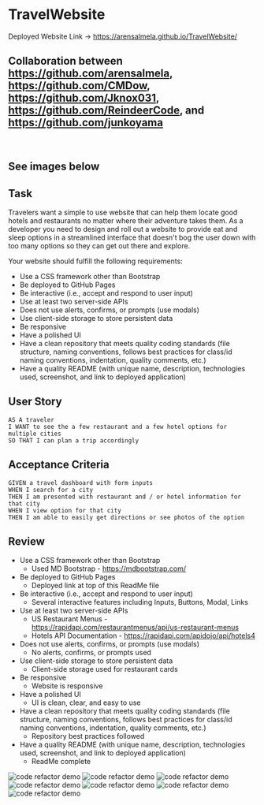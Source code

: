 # TravelWebsite

​Deployed Website Link -> https://arensalmela.github.io/TravelWebsite/

## Collaboration between https://github.com/arensalmela, https://github.com/CMDow, https://github.com/Jknox031, https://github.com/ReindeerCode, and https://github.com/junkoyama

​

## See images below

## Task

Travelers want a simple to use website that can help them locate good hotels and restaurants no matter where their adventure takes them. As a developer you need to design and roll out a website to provide eat and sleep options in a streamlined interface that doesn't bog the user down with too many options so they can get out there and explore.

Your website should fulfill the following requirements:

- Use a CSS framework other than Bootstrap
- Be deployed to GitHub Pages
- Be interactive (i.e., accept and respond to user input)
- Use at least two server-side APIs
- Does not use alerts, confirms, or prompts (use modals)
- Use client-side storage to store persistent data
- Be responsive
- Have a polished UI
- Have a clean repository that meets quality coding standards (file structure, naming conventions, follows best practices for class/id naming conventions, indentation, quality comments, etc.)
- Have a quality README (with unique name, description, technologies used, screenshot, and link to deployed application)

## User Story

```
AS A traveler
I WANT to see the a few restaurant and a few hotel options for multiple cities
SO THAT I can plan a trip accordingly
```

## Acceptance Criteria

```
GIVEN a travel dashboard with form inputs
WHEN I search for a city
THEN I am presented with restaurant and / or hotel information for that city
WHEN I view option for that city
THEN I am able to easily get directions or see photos of the option
```

## Review

- Use a CSS framework other than Bootstrap
  - Used MD Bootstrap - https://mdbootstrap.com/
- Be deployed to GitHub Pages
  - Deployed link at top of this ReadMe file
- Be interactive (i.e., accept and respond to user input)
  - Several interactive features including Inputs, Buttons, Modal, Links
- Use at least two server-side APIs
  - US Restaurant Menus - https://rapidapi.com/restaurantmenus/api/us-restaurant-menus
  - Hotels API Documentation - https://rapidapi.com/apidojo/api/hotels4
- Does not use alerts, confirms, or prompts (use modals)
  - No alerts, confirms, or prompts used
- Use client-side storage to store persistent data
  - Client-side storage used for restaurant cards
- Be responsive
  - Website is responsive
- Have a polished UI
  - UI is clean, clear, and easy to use
- Have a clean repository that meets quality coding standards (file structure, naming conventions, follows best practices for class/id naming conventions, indentation, quality comments, etc.)
  - Repository best practices followed
- Have a quality README (with unique name, description, technologies used, screenshot, and link to deployed application)
  - ReadMe complete

![code refactor demo](./Assets/banner.png)
![code refactor demo](./Assets/eatSearch.png)
![code refactor demo](./Assets/hotels1.png)
![code refactor demo](./Assets/hotels2.png)
![code refactor demo](./Assets/hotels3.png)
![code refactor demo](./Assets/dynamic1.png)
![code refactor demo](./Assets/dynamic2.png)
